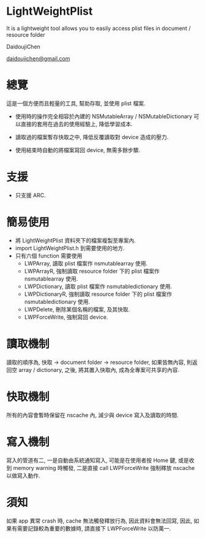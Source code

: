 LightWeightPlist
================

It is a lightweight tool allows you to easily access plist files in document / resource folder

DaidoujiChen

daidoujichen@gmail.com

總覽
======
這是一個方便而且輕量的工具, 幫助存取, 並使用 plist 檔案. 

- 使用時的操作完全相容於內建的 NSMutableArray / NSMutableDictionary 可以直接的套用在過去的使用經驗上, 降低學習成本. 

- 讀取過的檔案暫存快取之中, 降低反覆讀取對 device 造成的壓力.
 
- 使用結束時自動的將檔案寫回 device, 無需多餘步驟.

支援
======
- 只支援 ARC.

簡易使用
======
- 將 LightWeightPlist 資料夾下的檔案複製至專案內.
- import LightWeightPlist.h 到需要使用的地方.
- 只有六個 function 需要使用
  - LWPArray, 讀取 plist 檔案作 nsmutablearray 使用.
  - LWPArrayR, 強制讀取 resource folder 下的 plist 檔案作 nsmutablearray 使用.
  - LWPDictionary, 讀取 plist 檔案作 nsmutabledictionary 使用.
  - LWPDictionaryR, 強制讀取 resource folder 下的 plist 檔案作 nsmutabledictionary 使用.
  - LWPDelete, 刪除某個名稱的檔案, 及其快取.
  - LWPForceWrite, 強制寫回 device.
  
讀取機制
======
讀取的順序為, 快取 -> document folder -> resource folder, 如果皆無內容, 則返回空 array / dictionary,
之後, 將其置入快取內, 成為全專案可共享的內容.

快取機制
======
所有的內容會暫時保留在 nscache 內, 減少與 device 寫入及讀取的時間.

寫入機制
======
寫入的管道有二, 一是自動由系統通知寫入, 可能是在使用者按 Home 鍵, 或是收到 memory warning 時觸發, 二是直接 call LWPForceWrite 強制釋放 nscache 以做寫入動作.

須知
======
如果 app 異常 crash 時, cache 無法觸發釋放行為, 因此資料會無法回寫, 因此, 如果有需要記錄較為重要的數據時, 請直接下 LWPForceWrite 以防萬一.





